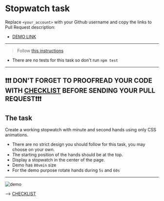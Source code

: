 # Stopwatch task
Replace `<your_account>` with your Github username and copy the links to Pull Request description:
- [DEMO LINK](https://ApheliosGM.github.io/layout_stop-watch/)

___
> Follow [this instructions](https://github.com/mate-academy/layout_task-guideline#how-to-solve-the-layout-tasks-on-github)

- There are no tests for this task so don't run `npm test`
___

## ❗️❗️❗️ DON'T FORGET TO PROOFREAD YOUR CODE WITH [CHECKLIST](https://github.com/mate-academy/layout_stop-watch/blob/master/checklist.md) BEFORE SENDING YOUR PULL REQUEST❗️❗️❗️

## The task
Create a working stopwatch with minute and second hands using only CSS animations.
- There are no strict design you should follow for this task, you may choose on your own.
- The starting position of the hands should be at the top.
- Display a stopwatch in the center of the page.
- Demo has `80vmin` size
- For the demo purpose rotate hands during `5s` and `60s`

---
![demo](stopwatch.png)

--> [CHECKLIST](https://github.com/mate-academy/layout_stop-watch/blob/master/checklist.md)
